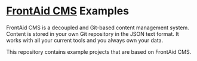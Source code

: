 # [FrontAid CMS](https://frontaid.io/) Examples

FrontAid CMS is a decoupled and Git-based content management system. Content is stored in your own Git repository in the JSON text format. It works with all your current tools and you always own your data.

This repository contains example projects that are based on FrontAid CMS.

